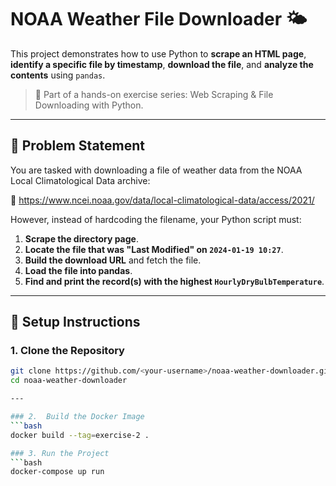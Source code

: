 # NOAA Weather File Downloader 🌤️

This project demonstrates how to use Python to **scrape an HTML page**, **identify a specific file by timestamp**, **download the file**, and **analyze the contents** using `pandas`.

> 🚀 Part of a hands-on exercise series: Web Scraping & File Downloading with Python.

---

## 🧠 Problem Statement

You are tasked with downloading a file of weather data from the NOAA Local Climatological Data archive:

📁 https://www.ncei.noaa.gov/data/local-climatological-data/access/2021/

However, instead of hardcoding the filename, your Python script must:

1. **Scrape the directory page**.
2. **Locate the file that was "Last Modified" on `2024-01-19 10:27`**.
3. **Build the download URL** and fetch the file.
4. **Load the file into pandas**.
5. **Find and print the record(s) with the highest `HourlyDryBulbTemperature`**.

---

## 🔧 Setup Instructions

### 1. Clone the Repository
```bash
git clone https://github.com/<your-username>/noaa-weather-downloader.git
cd noaa-weather-downloader

---

### 2.  Build the Docker Image
```bash
docker build --tag=exercise-2 .

### 3. Run the Project
```bash
docker-compose up run
